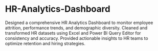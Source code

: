 # HR-Analytics-Dashboard
Designed a comprehensive HR Analytics Dashboard to monitor employee attrition, performance trends, and demographic diversity.  Cleaned and transformed HR datasets using Excel and Power BI Query Editor for consistency and accuracy. Provided actionable insights to HR teams to optimize retention and hiring strategies.
